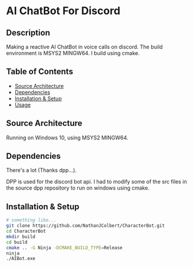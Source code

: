 # AI ChatBot For Discord

## Description

Making a reactive AI ChatBot in voice calls on discord. The build environment is MSYS2 MINGW64. I build using cmake.

## Table of Contents

- [Source Architecture](#source-architecture)
- [Dependencies](#dependencies)
- [Installation & Setup](#installation--setup)
- [Usage](#usage)

## Source Architecture

Running on Windows 10, using MSYS2 MINGW64.

## Dependencies

There's a lot (Thanks dpp...).

DPP is used for the discord bot api. I had to modify some of the src files in the source dpp repository to run on windows using cmake.

## Installation & Setup

```bash
# something like...
git clone https://github.com/NathanJColbert/CharacterBot.git
cd CharacterBot
mkdir build
cd build
cmake .. -G Ninja -DCMAKE_BUILD_TYPE=Release
ninja
./AIBot.exe
```